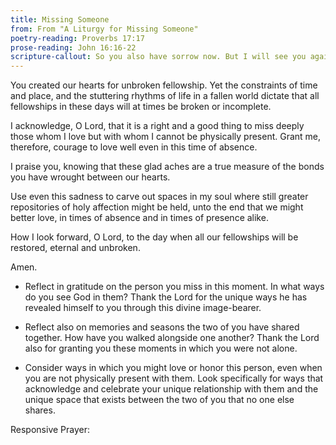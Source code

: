 ```yaml
---
title: Missing Someone
from: From "A Liturgy for Missing Someone"
poetry-reading: Proverbs 17:17
prose-reading: John 16:16-22
scripture-callout: So you also have sorrow now. But I will see you again. Your hearts will rejoice, and no one will take away your joy from you - John 16:22
---
```


You created our hearts for unbroken fellowship.
Yet the constraints of time and place, and the
stuttering rhythms of life in a fallen world
dictate that all fellowships in these days
will at times be broken or incomplete.

I acknowledge, O Lord, that it is
a right and a good thing to miss deeply
those whom I love but with whom
I cannot be physically present.
Grant me, therefore, courage to love well
even in this time of absence.

I praise you, knowing that these glad
aches are a true measure of the bonds
you have wrought between our hearts.

Use even this sadness to carve out spaces
in my soul where still greater repositories of
holy affection might be held, unto the end that
we might better love, in times of absence and in
times of presence alike.

How I look forward, O Lord, to the day
when all our fellowships will be restored,
eternal and unbroken.

Amen.

- Reflect in gratitude on the person you miss in this moment. In what ways do you see God in them? Thank the Lord for the unique ways he has revealed himself to you through this divine image-bearer.

- Reflect also on memories and seasons the two of you have shared together. How have you walked alongside one another? Thank the Lord also for granting you these moments in which you were not alone.

- Consider ways in which you might love or honor this person, even when you are not physically present with them. Look specifically for ways that acknowledge and celebrate your unique relationship with them and the unique space that exists between the two of you that no one else shares.

Responsive Prayer:
